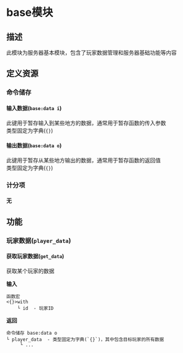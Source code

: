 # base模块

## 描述

此模块为服务器基本模块，包含了玩家数据管理和服务器基础功能等内容

## 定义资源

### 命令储存

#### 输入数据(`base:data i`)

此键用于暂存输入到某些地方的数据，通常用于暂存函数的传入参数<br>
类型固定为字典(`{}`)

#### 输出数据(`base:data o`)

此键用于暂存从某些地方输出的数据，通常用于暂存函数的返回值<br>
类型固定为字典(`{}`)

### 计分项

#### 无

## 功能

### 玩家数据(`player_data`)

#### 获取玩家数据(`get_data`)

获取某个玩家的数据

**输入**

```
函数宏
<{}>with
    └ id  - 玩家ID
```

**返回**

```
命令储存 base:data o
└ player_data  - 类型固定为字典(`{}`)，其中包含目标玩家的所有数据
     └ ...
```
